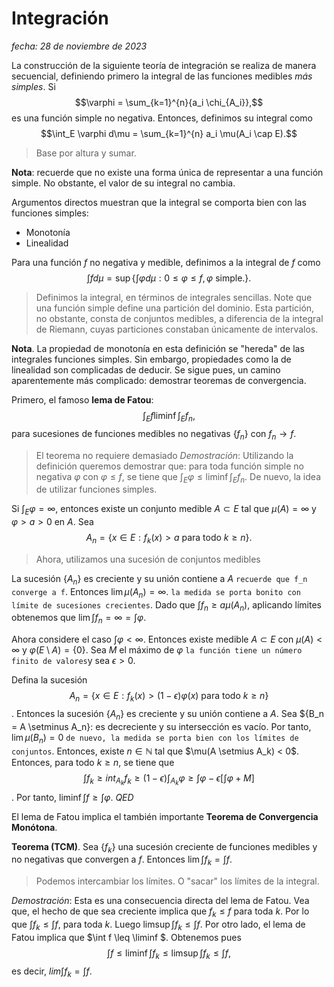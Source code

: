 # Integración
_fecha: 28 de noviembre de 2023_


La construcción de la siguiente teoría de integración se realiza de manera secuencial, definiendo primero la integral de las funciones medibles _más simples_. Si 
$$\varphi = \sum_{k=1}^{n}{a_i \chi_{A_i}},$$
es una función simple no negativa. Entonces, definimos su integral como
$$\int_E \varphi d\mu = \sum_{k=1}^{n} a_i \mu(A_i \cap E).$$
> Base por altura y sumar.

**Nota**: recuerde que no existe una forma única de representar a una función simple. No obstante, el valor de su integral no cambia.

Argumentos directos muestran que la integral se comporta bien con las funciones simples:
- Monotonía 
- Linealidad

Para una función $f$ no negativa y medible, definimos a la integral de $f$ como 
$$\int f d\mu = \sup \{ \int \varphi d\mu: 0\leq \varphi \leq f, \varphi \text{ simple.}\}.$$

> Definimos la integral, en términos de integrales sencillas. Note que una función simple define una partición del dominio. Esta partición, no obstante, consta de conjuntos medibles, a diferencia de la integral de Riemann, cuyas particiones constaban únicamente de intervalos.  

**Nota**. La propiedad de monotonía en esta definición se "hereda" de las integrales funciones simples. Sin embargo, propiedades como la de linealidad son complicadas de deducir. Se sigue pues, un camino aparentemente más complicado: demostrar teoremas de convergencia.

Primero, el famoso **lema de Fatou**:
$$ \int_E f \liminf \int_E f_n, $$
para sucesiones de funciones medibles no negativas $\{f_n\}$ con $f_n \to f$.

> El teorema no requiere demasiado
_Demostración_: Utilizando la definición queremos demostrar que: para toda función simple no negativa $\varphi$ con $\varphi \leq f$, se tiene que $\int_E \varphi \leq \liminf \int_E f_n$.
> De nuevo, la idea de utilizar funciones simples.

Si $\int_E \varphi = \infty$, entonces existe un conjunto medible $A\subset E$ tal que $\mu(A) = \infty$ y $\varphi > a > 0$ en $A$. Sea
$$A_n = \{x \in E: f_k(x) > a \text{ para todo } k \ge n \}.$$

> Ahora, utilizamos una sucesión de conjuntos medibles

La sucesión $\{A_n\}$ es creciente y su unión contiene a $A$ ```recuerde que f_n converge a f```. Entonces $\lim \mu(A_n) = \infty$. ```la medida se porta bonito con límite de sucesiones crecientes```. Dado que $\int f_n \ge a \mu(A_n)$,  aplicando límites obtenemos que $\lim \int f_n = \infty = \int \varphi$.

Ahora considere el caso $\int \varphi < \infty$. Entonces existe medible $A \subset E$ con $\mu(A) < \infty$ y $\varphi(E \setminus A) = \{0\}$. Sea $M$ el máximo de $\varphi$ ```la función tiene un número finito de valores```y sea $\epsilon > 0$. 

Defina la sucesión $$A_n = \{x \in E: f_k(x) > (1-\epsilon) \varphi(x) \text{ para todo }k \ge n \}$$. Entonces la sucesión $\{A_n\}$ es creciente y su unión contiene a $A$. Sea $\{B_n = A \setminus A_n\}: es decreciente y su intersección es vacío. Por tanto, $\lim \mu(B_n) = 0$ ```de nuevo, la medida se porta bien con los límites de conjuntos```. Entonces, existe $n \in \mathbb{N}$ tal que $\mu(A \setmius A_k) < 0$. Entonces, para todo $k \ge n$, se tiene que 
$$\int f_k \ge int_{A_k} f_k \ge (1-\epsilon) \int_{A_k} \varphi \ge \int \varphi - \epsilon \left[ \int \varphi  + M \right]$$. 
Por tanto, $\liminf \int f \ge \int \varphi$.  _QED_


El lema de Fatou implica el también importante **Teorema de Convergencia Monótona**.

**Teorema (TCM)**. Sea $\{f_k\}$ una sucesión creciente de funciones medibles y no negativas que convergen a $f$. Entonces $\lim \int f_k = \int f$.
> Podemos intercambiar los límites. O "sacar" los límites de la integral.

_Demostración_: Esta es una consecuencia directa del lema de Fatou. Vea que, el hecho de que sea creciente implica que $f_k \leq f$ para toda $k$. Por lo que $\int f_k \le \int f$, para toda $k$. Luego $\limsup \int f_k  \le \int f$. Por otro lado, el lema de Fatou implica que $\int f \leq \liminf $. Obtenemos pues 
$$\int f \le \liminf \int f_k \leq \limsup \int f_k \le \int f,$$
es decir, $lim \int f_k = \int f$.
